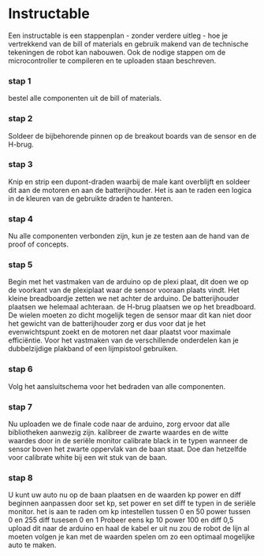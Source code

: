 # Instructable

Een instructable is een stappenplan - zonder verdere uitleg - hoe je vertrekkend van de bill of materials en gebruik makend van de technische tekeningen de robot kan nabouwen. Ook de nodige stappen om de microcontroller te compileren en te uploaden staan beschreven.  

### stap 1
bestel alle componenten uit de bill of materials.  

### stap 2
Soldeer de bijbehorende pinnen op de breakout boards van de sensor en de H-brug.

### stap 3
Knip en strip een dupont-draden waarbij de male kant overblijft en soldeer dit aan de motoren en aan de batterijhouder.  Het is aan te raden een logica in de kleuren van de gebruikte draden te hanteren.

### stap 4
Nu alle componenten verbonden zijn, kun je ze testen aan de hand van de proof of concepts.
### stap 5

Begin met het vastmaken van de arduino op de plexi plaat, dit doen we op de voorkant van de plexiplaat waar de sensor vooraan plaats vindt. Het kleine breadboardje zetten we net achter de arduino. De batterijhouder plaatsen we helemaal achteraan. de H-brug plaatsen we op het breadboard. De wielen moeten zo dicht mogelijk tegen de sensor maar dit kan niet door het gewicht van de batterijhouder zorg er dus voor dat je het evenwichtspunt zoekt en de motoren net daar plaatst voor maximale efficiëntie. Voor het vastmaken van de verschillende onderdelen kan je dubbelzijdige plakband of een lijmpistool gebruiken. 

### stap 6

Volg het aansluitschema voor het bedraden van alle componenten.

### stap 7

Nu uploaden we de finale code naar de arduino, zorg ervoor dat alle bibliotheken aanwezig zijn. kalibreer de zwarte waardes en de witte waardes door in de seriële monitor calibrate black in te typen wanneer de sensor boven het zwarte oppervlak van de baan staat. Doe dan hetzelfde voor calibrate white bij een wit stuk van de baan. 

### stap 8

U kunt uw auto nu op de baan plaatsen en de waarden kp power en diff beginnen aanpassen door set kp, set power en set diff te typen in de seriële monitor. 
het is aan te raden om kp intestellen  tussen 0 en 50
power tussen 0 en 255
diff tusesen 0 en 1
Probeer eens kp 10 power 100 en diff 0,5 upload dit naar de arduino en haal de kabel er uit nu zou de robot de lijn al moeten volgen je kan met de waarden spelen om zo een optimaal mogelijke auto te maken.

